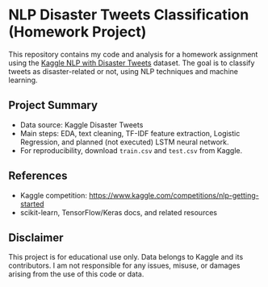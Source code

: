 # NLP Disaster Tweets Classification (Homework Project)

This repository contains my code and analysis for a homework assignment using the [Kaggle NLP with Disaster Tweets](https://www.kaggle.com/competitions/nlp-getting-started) dataset. The goal is to classify tweets as disaster-related or not, using NLP techniques and machine learning.

## Project Summary
- Data source: Kaggle Disaster Tweets
- Main steps: EDA, text cleaning, TF-IDF feature extraction, Logistic Regression, and planned (not executed) LSTM neural network.
- For reproducibility, download `train.csv` and `test.csv` from Kaggle.

## References
- Kaggle competition: https://www.kaggle.com/competitions/nlp-getting-started
- scikit-learn, TensorFlow/Keras docs, and related resources

## Disclaimer
This project is for educational use only. Data belongs to Kaggle and its contributors. I am not responsible for any issues, misuse, or damages arising from the use of this code or data.
